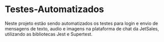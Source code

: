 # Testes-Automatizados
Neste projeto estão sendo automatizados os testes para login e envio de mensagens de texto, audio e imagens na plataforma de chat da JetSales, utilizando as bibliotecas Jest e Supertest.
